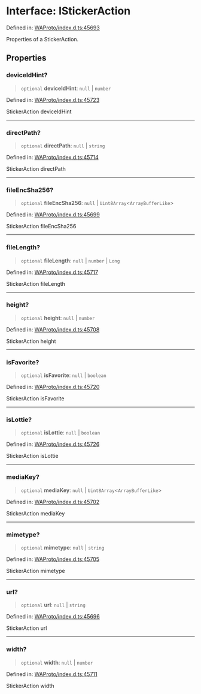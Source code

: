 # Interface: IStickerAction

Defined in: [WAProto/index.d.ts:45693](https://github.com/Fokusdotid/Baileys/blob/8399cb6fd4e55090cdf57b06ffaae3e8a88880fe/WAProto/index.d.ts#L45693)

Properties of a StickerAction.

## Properties

### deviceIdHint?

> `optional` **deviceIdHint**: `null` \| `number`

Defined in: [WAProto/index.d.ts:45723](https://github.com/Fokusdotid/Baileys/blob/8399cb6fd4e55090cdf57b06ffaae3e8a88880fe/WAProto/index.d.ts#L45723)

StickerAction deviceIdHint

***

### directPath?

> `optional` **directPath**: `null` \| `string`

Defined in: [WAProto/index.d.ts:45714](https://github.com/Fokusdotid/Baileys/blob/8399cb6fd4e55090cdf57b06ffaae3e8a88880fe/WAProto/index.d.ts#L45714)

StickerAction directPath

***

### fileEncSha256?

> `optional` **fileEncSha256**: `null` \| `Uint8Array`\<`ArrayBufferLike`\>

Defined in: [WAProto/index.d.ts:45699](https://github.com/Fokusdotid/Baileys/blob/8399cb6fd4e55090cdf57b06ffaae3e8a88880fe/WAProto/index.d.ts#L45699)

StickerAction fileEncSha256

***

### fileLength?

> `optional` **fileLength**: `null` \| `number` \| `Long`

Defined in: [WAProto/index.d.ts:45717](https://github.com/Fokusdotid/Baileys/blob/8399cb6fd4e55090cdf57b06ffaae3e8a88880fe/WAProto/index.d.ts#L45717)

StickerAction fileLength

***

### height?

> `optional` **height**: `null` \| `number`

Defined in: [WAProto/index.d.ts:45708](https://github.com/Fokusdotid/Baileys/blob/8399cb6fd4e55090cdf57b06ffaae3e8a88880fe/WAProto/index.d.ts#L45708)

StickerAction height

***

### isFavorite?

> `optional` **isFavorite**: `null` \| `boolean`

Defined in: [WAProto/index.d.ts:45720](https://github.com/Fokusdotid/Baileys/blob/8399cb6fd4e55090cdf57b06ffaae3e8a88880fe/WAProto/index.d.ts#L45720)

StickerAction isFavorite

***

### isLottie?

> `optional` **isLottie**: `null` \| `boolean`

Defined in: [WAProto/index.d.ts:45726](https://github.com/Fokusdotid/Baileys/blob/8399cb6fd4e55090cdf57b06ffaae3e8a88880fe/WAProto/index.d.ts#L45726)

StickerAction isLottie

***

### mediaKey?

> `optional` **mediaKey**: `null` \| `Uint8Array`\<`ArrayBufferLike`\>

Defined in: [WAProto/index.d.ts:45702](https://github.com/Fokusdotid/Baileys/blob/8399cb6fd4e55090cdf57b06ffaae3e8a88880fe/WAProto/index.d.ts#L45702)

StickerAction mediaKey

***

### mimetype?

> `optional` **mimetype**: `null` \| `string`

Defined in: [WAProto/index.d.ts:45705](https://github.com/Fokusdotid/Baileys/blob/8399cb6fd4e55090cdf57b06ffaae3e8a88880fe/WAProto/index.d.ts#L45705)

StickerAction mimetype

***

### url?

> `optional` **url**: `null` \| `string`

Defined in: [WAProto/index.d.ts:45696](https://github.com/Fokusdotid/Baileys/blob/8399cb6fd4e55090cdf57b06ffaae3e8a88880fe/WAProto/index.d.ts#L45696)

StickerAction url

***

### width?

> `optional` **width**: `null` \| `number`

Defined in: [WAProto/index.d.ts:45711](https://github.com/Fokusdotid/Baileys/blob/8399cb6fd4e55090cdf57b06ffaae3e8a88880fe/WAProto/index.d.ts#L45711)

StickerAction width

